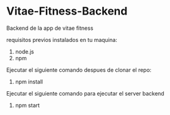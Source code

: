 # Vitae-Fitness-Backend
Backend de la app de vitae fitness

requisitos previos instalados en tu maquina:

1) node.js
2) npm

Ejecutar el siguiente comando despues de clonar el repo:

1) npm install

Ejecutar el siguiente comando para ejecutar el server backend

1) npm start